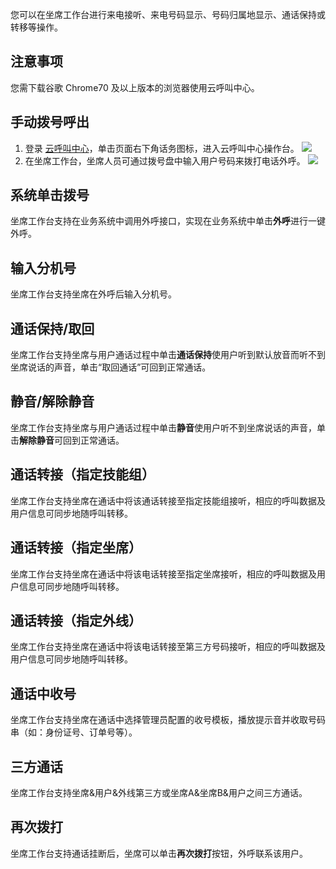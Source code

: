 您可以在坐席工作台进行来电接听、来电号码显示、号码归属地显示、通话保持或转移等操作。

## 注意事项
您需下载谷歌 Chrome70 及以上版本的浏览器使用云呼叫中心。

## 	手动拨号呼出
1. 登录 [云呼叫中心](https://tccc.qcloud.com/login)，单击页面右下角话务图标，进入云呼叫中心操作台。
![](https://main.qcloudimg.com/raw/e014095709bd65e8ac4951f406bd1e79.png)
2. 在坐席工作台，坐席人员可通过拨号盘中输入用户号码来拨打电话外呼。
![](https://main.qcloudimg.com/raw/75a41882bc7d2961cac9e351e2008a45.png)

## 系统单击拨号
坐席工作台支持在业务系统中调用外呼接口，实现在业务系统中单击**外呼**进行一键外呼。

## 输入分机号
坐席工作台支持坐席在外呼后输入分机号。

## 通话保持/取回
坐席工作台支持坐席与用户通话过程中单击**通话保持**使用户听到默认放音而听不到坐席说话的声音，单击“取回通话”可回到正常通话。

## 静音/解除静音
坐席工作台支持坐席与用户通话过程中单击**静音**使用户听不到坐席说话的声音，单击**解除静音**可回到正常通话。

## 通话转接（指定技能组）
坐席工作台支持坐席在通话中将该通话转接至指定技能组接听，相应的呼叫数据及用户信息可同步地随呼叫转移。

## 通话转接（指定坐席）
坐席工作台支持坐席在通话中将该电话转接至指定坐席接听，相应的呼叫数据及用户信息可同步地随呼叫转移。

## 通话转接（指定外线）
坐席工作台支持坐席在通话中将该电话转接至第三方号码接听，相应的呼叫数据及用户信息可同步地随呼叫转移。

## 通话中收号
坐席工作台支持坐席在通话中选择管理员配置的收号模板，播放提示音并收取号码串（如：身份证号、订单号等）。

## 三方通话
坐席工作台支持坐席&用户&外线第三方或坐席A&坐席B&用户之间三方通话。

## 再次拨打
坐席工作台支持通话挂断后，坐席可以单击**再次拨打**按钮，外呼联系该用户。
